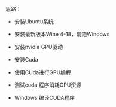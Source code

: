 思路：
* 安装Ubuntu系统
* 安装最新版本Wine 4-18，能跑Windows
* 安装nvidia GPU驱动
* 安装Cuda
* 使用CUda进行GPU编程
* 测试cuda 程序消耗GPU资源


* Windows 编译CUDA程序
